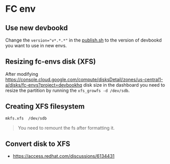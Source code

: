 # FC env

## Use new devbookd
Change the `version="v*.*.*"` in the [publish.sh](publish.sh#L14) to the version of devbookd you want to use in new envs.

## Resizing fc-envs disk (XFS)
After modifying https://console.cloud.google.com/compute/disksDetail/zones/us-central1-a/disks/fc-envs?project=devbookhq disk size in the dashboard you need to resize the partition by running the `xfs_growfs -d /dev/sdb`.

## Creating XFS filesystem
```
mkfs.xfs  /dev/sdb
```

> You need to remount the fs after formatting it.

## Convert disk to XFS
- https://access.redhat.com/discussions/6134431
